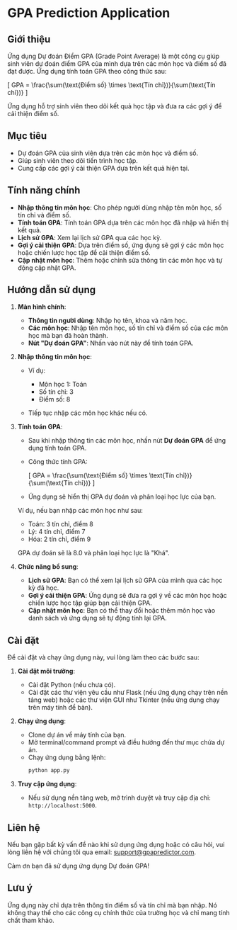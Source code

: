 # GPA Prediction Application

## Giới thiệu

Ứng dụng Dự đoán Điểm GPA (Grade Point Average) là một công cụ giúp sinh viên dự đoán điểm GPA của mình dựa trên các môn học và điểm số đã đạt được. Ứng dụng tính toán GPA theo công thức sau:

\[
GPA = \frac{\sum(\text{Điểm số} \times \text{Tín chỉ})}{\sum(\text{Tín chỉ})}
\]

Ứng dụng hỗ trợ sinh viên theo dõi kết quả học tập và đưa ra các gợi ý để cải thiện điểm số.

## Mục tiêu

- Dự đoán GPA của sinh viên dựa trên các môn học và điểm số.
- Giúp sinh viên theo dõi tiến trình học tập.
- Cung cấp các gợi ý cải thiện GPA dựa trên kết quả hiện tại.

## Tính năng chính

- **Nhập thông tin môn học**: Cho phép người dùng nhập tên môn học, số tín chỉ và điểm số.
- **Tính toán GPA**: Tính toán GPA dựa trên các môn học đã nhập và hiển thị kết quả.
- **Lịch sử GPA**: Xem lại lịch sử GPA qua các học kỳ.
- **Gợi ý cải thiện GPA**: Dựa trên điểm số, ứng dụng sẽ gợi ý các môn học hoặc chiến lược học tập để cải thiện điểm số.
- **Cập nhật môn học**: Thêm hoặc chỉnh sửa thông tin các môn học và tự động cập nhật GPA.

## Hướng dẫn sử dụng

1. **Màn hình chính**:

   - **Thông tin người dùng**: Nhập họ tên, khoa và năm học.
   - **Các môn học**: Nhập tên môn học, số tín chỉ và điểm số của các môn học mà bạn đã hoàn thành.
   - **Nút "Dự đoán GPA"**: Nhấn vào nút này để tính toán GPA.

2. **Nhập thông tin môn học**:

   - Ví dụ:

     - Môn học 1: Toán
     - Số tín chỉ: 3
     - Điểm số: 8

   - Tiếp tục nhập các môn học khác nếu có.

3. **Tính toán GPA**:

   - Sau khi nhập thông tin các môn học, nhấn nút **Dự đoán GPA** để ứng dụng tính toán GPA.
   - Công thức tính GPA:

     \[
     GPA = \frac{\sum(\text{Điểm số} \times \text{Tín chỉ})}{\sum(\text{Tín chỉ})}
     \]

   - Ứng dụng sẽ hiển thị GPA dự đoán và phân loại học lực của bạn.

   Ví dụ, nếu bạn nhập các môn học như sau:

   - Toán: 3 tín chỉ, điểm 8
   - Lý: 4 tín chỉ, điểm 7
   - Hóa: 2 tín chỉ, điểm 9

   GPA dự đoán sẽ là 8.0 và phân loại học lực là "Khá".

4. **Chức năng bổ sung**:
   - **Lịch sử GPA**: Bạn có thể xem lại lịch sử GPA của mình qua các học kỳ đã học.
   - **Gợi ý cải thiện GPA**: Ứng dụng sẽ đưa ra gợi ý về các môn học hoặc chiến lược học tập giúp bạn cải thiện GPA.
   - **Cập nhật môn học**: Bạn có thể thay đổi hoặc thêm môn học vào danh sách và ứng dụng sẽ tự động tính lại GPA.

## Cài đặt

Để cài đặt và chạy ứng dụng này, vui lòng làm theo các bước sau:

1. **Cài đặt môi trường**:

   - Cài đặt Python (nếu chưa có).
   - Cài đặt các thư viện yêu cầu như Flask (nếu ứng dụng chạy trên nền tảng web) hoặc các thư viện GUI như Tkinter (nếu ứng dụng chạy trên máy tính để bàn).

2. **Chạy ứng dụng**:

   - Clone dự án về máy tính của bạn.
   - Mở terminal/command prompt và điều hướng đến thư mục chứa dự án.
   - Chạy ứng dụng bằng lệnh:
     ```bash
     python app.py
     ```

3. **Truy cập ứng dụng**:
   - Nếu sử dụng nền tảng web, mở trình duyệt và truy cập địa chỉ: `http://localhost:5000`.

## Liên hệ

Nếu bạn gặp bất kỳ vấn đề nào khi sử dụng ứng dụng hoặc có câu hỏi, vui lòng liên hệ với chúng tôi qua email: support@gpapredictor.com.

Cảm ơn bạn đã sử dụng ứng dụng Dự đoán GPA!

## Lưu ý

Ứng dụng này chỉ dựa trên thông tin điểm số và tín chỉ mà bạn nhập. Nó không thay thế cho các công cụ chính thức của trường học và chỉ mang tính chất tham khảo.

